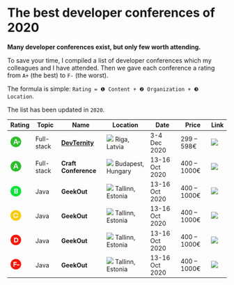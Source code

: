 # The best developer conferences of 2020

**Many developer conferences exist, but only few worth attending.**

To save your time, I compiled a list of developer conferences which my colleagues and I have attended. Then we gave each conference a rating from `A+` (the best) to `F-` (the worst).

The formula is simple: `Rating = ❶ Content + ❷ Organization + ❸ Location`. 

The list has been updated in `2020`.

| Rating | Topic | Name        | Location        | Date            | Price      | Link |
| ------- | --- | ----------- | --------------- | --------------- | ---------- | ----- | 
| <img src="aplus.png" width="25px" />       |  Full-stack | **[DevTernity](https://devternity.com)** | <img src="https://cdnjs.cloudflare.com/ajax/libs/flag-icon-css/3.1.0/flags/1x1/lv.svg" width="13px"/> Riga, Latvia | 3-4 Dec 2020 | 299 – 598€ | <a href="https://devternity.com"><img src="https://img.icons8.com/metro/50/000000/external-link.png" width="13px"/></a> | 
| <img src="a.png" width="25px" />      |  Full-stack | **Craft Conference** | <img src="https://cdnjs.cloudflare.com/ajax/libs/flag-icon-css/3.1.0/flags/1x1/hu.svg" width="13px"/> Budapest, Hungary | 13-16 Oct 2020 | 400 – 1000€ | <a href="https://devternity.com"><img src="https://img.icons8.com/metro/50/000000/external-link.png" width="13px"/></a> |
| <img src="b.png" width="25px" />      | Java | **GeekOut** | <img src="https://cdnjs.cloudflare.com/ajax/libs/flag-icon-css/3.1.0/flags/1x1/ee.svg" width="13px"/> Tallinn, Estonia | 13-16 Oct 2020 | 400 – 1000€ | <a href="https://devternity.com"><img src="https://img.icons8.com/metro/50/000000/external-link.png" width="13px"/></a> |
| <img src="c.png" width="25px" />      | Java | **GeekOut** | <img src="https://cdnjs.cloudflare.com/ajax/libs/flag-icon-css/3.1.0/flags/1x1/ee.svg" width="13px"/> Tallinn, Estonia | 13-16 Oct 2020 | 400 – 1000€ | <a href="https://devternity.com"><img src="https://img.icons8.com/metro/50/000000/external-link.png" width="13px"/></a> |
| <img src="d.png" width="25px" />      | Java | **GeekOut** | <img src="https://cdnjs.cloudflare.com/ajax/libs/flag-icon-css/3.1.0/flags/1x1/ee.svg" width="13px"/> Tallinn, Estonia | 13-16 Oct 2020 | 400 – 1000€ | <a href="https://devternity.com"><img src="https://img.icons8.com/metro/50/000000/external-link.png" width="13px"/></a> |
| <img src="fminus.png" width="25px" />      | Java | **GeekOut** | <img src="https://cdnjs.cloudflare.com/ajax/libs/flag-icon-css/3.1.0/flags/1x1/ee.svg" width="13px"/> Tallinn, Estonia | 13-16 Oct 2020 | 400 – 1000€ | <a href="https://devternity.com"><img src="https://img.icons8.com/metro/50/000000/external-link.png" width="13px"/></a> |



